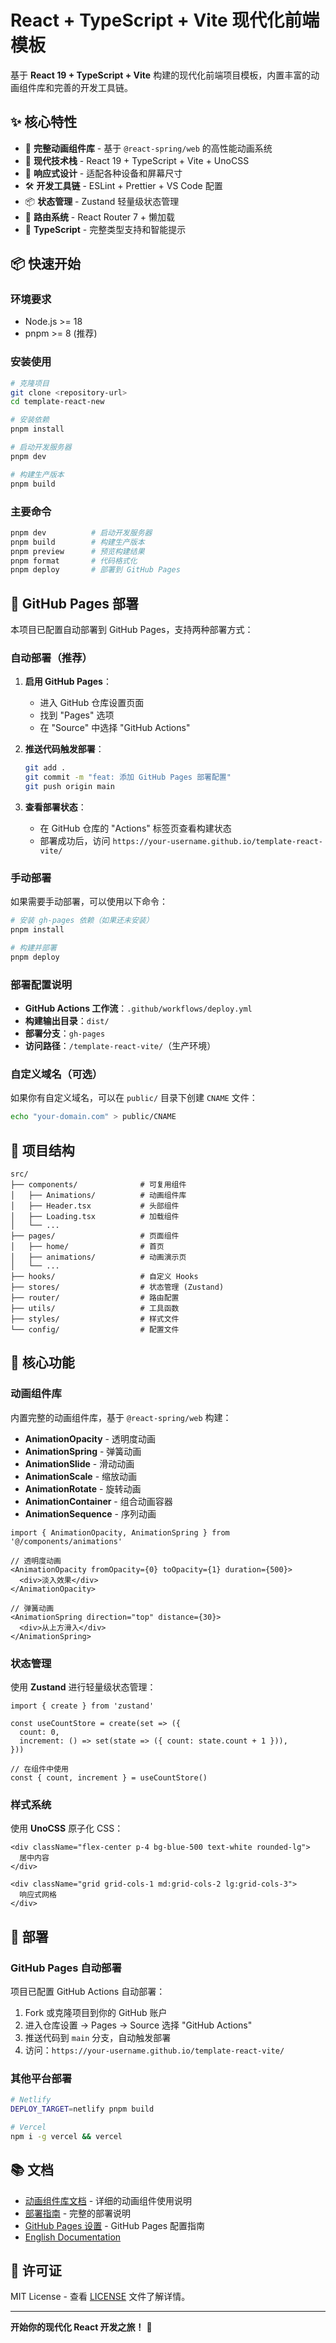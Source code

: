 # React + TypeScript + Vite 现代化前端模板

基于 **React 19 + TypeScript + Vite** 构建的现代化前端项目模板，内置丰富的动画组件库和完善的开发工具链。

## ✨ 核心特性

- 🎨 **完整动画组件库** - 基于 `@react-spring/web` 的高性能动画系统
- 🚀 **现代技术栈** - React 19 + TypeScript + Vite + UnoCSS
- 📱 **响应式设计** - 适配各种设备和屏幕尺寸
- 🛠️ **开发工具链** - ESLint + Prettier + VS Code 配置
- 📦 **状态管理** - Zustand 轻量级状态管理
- 🔄 **路由系统** - React Router 7 + 懒加载
- 🎯 **TypeScript** - 完整类型支持和智能提示

## 📦 快速开始

### 环境要求

- Node.js >= 18
- pnpm >= 8 (推荐)

### 安装使用

```bash
# 克隆项目
git clone <repository-url>
cd template-react-new

# 安装依赖
pnpm install

# 启动开发服务器
pnpm dev

# 构建生产版本
pnpm build
```

### 主要命令

```bash
pnpm dev          # 启动开发服务器
pnpm build        # 构建生产版本
pnpm preview      # 预览构建结果
pnpm format       # 代码格式化
pnpm deploy       # 部署到 GitHub Pages
```

## 🚀 GitHub Pages 部署

本项目已配置自动部署到 GitHub Pages，支持两种部署方式：

### 自动部署（推荐）

1. **启用 GitHub Pages**：
   - 进入 GitHub 仓库设置页面
   - 找到 "Pages" 选项
   - 在 "Source" 中选择 "GitHub Actions"

2. **推送代码触发部署**：

   ```bash
   git add .
   git commit -m "feat: 添加 GitHub Pages 部署配置"
   git push origin main
   ```

3. **查看部署状态**：
   - 在 GitHub 仓库的 "Actions" 标签页查看构建状态
   - 部署成功后，访问 `https://your-username.github.io/template-react-vite/`

### 手动部署

如果需要手动部署，可以使用以下命令：

```bash
# 安装 gh-pages 依赖（如果还未安装）
pnpm install

# 构建并部署
pnpm deploy
```

### 部署配置说明

- **GitHub Actions 工作流**：`.github/workflows/deploy.yml`
- **构建输出目录**：`dist/`
- **部署分支**：`gh-pages`
- **访问路径**：`/template-react-vite/`（生产环境）

### 自定义域名（可选）

如果你有自定义域名，可以在 `public/` 目录下创建 `CNAME` 文件：

```bash
echo "your-domain.com" > public/CNAME
```

## 📁 项目结构

```
src/
├── components/              # 可复用组件
│   ├── Animations/          # 动画组件库
│   ├── Header.tsx           # 头部组件
│   ├── Loading.tsx          # 加载组件
│   └── ...
├── pages/                   # 页面组件
│   ├── home/                # 首页
│   ├── animations/          # 动画演示页
│   └── ...
├── hooks/                   # 自定义 Hooks
├── stores/                  # 状态管理 (Zustand)
├── router/                  # 路由配置
├── utils/                   # 工具函数
├── styles/                  # 样式文件
└── config/                  # 配置文件
```

## 🎯 核心功能

### 动画组件库

内置完整的动画组件库，基于 `@react-spring/web` 构建：

- **AnimationOpacity** - 透明度动画
- **AnimationSpring** - 弹簧动画
- **AnimationSlide** - 滑动动画
- **AnimationScale** - 缩放动画
- **AnimationRotate** - 旋转动画
- **AnimationContainer** - 组合动画容器
- **AnimationSequence** - 序列动画

```tsx
import { AnimationOpacity, AnimationSpring } from '@/components/animations'

// 透明度动画
<AnimationOpacity fromOpacity={0} toOpacity={1} duration={500}>
  <div>淡入效果</div>
</AnimationOpacity>

// 弹簧动画
<AnimationSpring direction="top" distance={30}>
  <div>从上方滑入</div>
</AnimationSpring>
```

### 状态管理

使用 **Zustand** 进行轻量级状态管理：

```tsx
import { create } from 'zustand'

const useCountStore = create(set => ({
  count: 0,
  increment: () => set(state => ({ count: state.count + 1 })),
}))

// 在组件中使用
const { count, increment } = useCountStore()
```

### 样式系统

使用 **UnoCSS** 原子化 CSS：

```tsx
<div className="flex-center p-4 bg-blue-500 text-white rounded-lg">
  居中内容
</div>

<div className="grid grid-cols-1 md:grid-cols-2 lg:grid-cols-3">
  响应式网格
</div>
```

## 🚀 部署

### GitHub Pages 自动部署

项目已配置 GitHub Actions 自动部署：

1. Fork 或克隆项目到你的 GitHub 账户
2. 进入仓库设置 → Pages → Source 选择 "GitHub Actions"
3. 推送代码到 `main` 分支，自动触发部署
4. 访问：`https://your-username.github.io/template-react-vite/`

### 其他平台部署

```bash
# Netlify
DEPLOY_TARGET=netlify pnpm build

# Vercel
npm i -g vercel && vercel
```

## 📚 文档

- [动画组件库文档](./docs/animations.md) - 详细的动画组件使用说明
- [部署指南](./docs/deploy.md) - 完整的部署说明
- [GitHub Pages 设置](./docs/github-pages-setup.md) - GitHub Pages 配置指南
- [English Documentation](./docs/README.en.md)

## 📄 许可证

MIT License - 查看 [LICENSE](LICENSE) 文件了解详情。

---

**开始你的现代化 React 开发之旅！** 🚀
